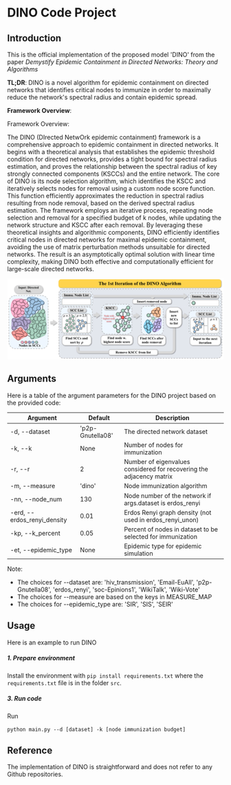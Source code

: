 # DINO Code Project

## Introduction

This is the official implementation of the proposed model 'DINO' from the paper *Demystify Epidemic Containment in Directed Networks: Theory and Algorithms*


**TL;DR**: DINO is a novel algorithm for epidemic containment on directed networks that identifies critical nodes to immunize in order to maximally reduce the network's spectral radius and contain epidemic spread.


**Framework Overview**:

Framework Overview:

The DINO (DIrected NetwOrk epidemic containment) framework is a comprehensive approach to epidemic containment in directed networks. It begins with a theoretical analysis that establishes the epidemic threshold condition for directed networks, provides a tight bound for spectral radius estimation, and proves the relationship between the spectral radius of key strongly connected components (KSCCs) and the entire network. The core of DINO is its node selection algorithm, which identifies the KSCC and iteratively selects nodes for removal using a custom node score function. This function efficiently approximates the reduction in spectral radius resulting from node removal, based on the derived spectral radius estimation. The framework employs an iterative process, repeating node selection and removal for a specified budget of k nodes, while updating the network structure and KSCC after each removal. By leveraging these theoretical insights and algorithmic components, DINO efficiently identifies critical nodes in directed networks for maximal epidemic containment, avoiding the use of matrix perturbation methods unsuitable for directed networks. The result is an asymptotically optimal solution with linear time complexity, making DINO both effective and computationally efficient for large-scale directed networks.

![new_workflow-1](new_workflow-1.png)



## Arguments
Here is a table of the argument parameters for the DINO project based on the provided code:

| Argument | Default | Description |
|----------|---------|-------------|
| -d, --dataset | 'p2p-Gnutella08' | The directed network dataset |
| -k, --k | None | Number of nodes for immunization |
| -r, --r | 2 | Number of eigenvalues considered for recovering the adjacency matrix |
| -m, --measure | 'dino' | Node immunization algorithm |
| -nn, --node_num | 130 | Node number of the network if args.dataset is erdos_renyi |
| -erd, --erdos_renyi_density | 0.01 | Erdos Renyi graph density (not used in erdos_renyi_unon) |
| -kp, --k_percent | 0.05 | Percent of nodes in dataset to be selected for immunization |
| -et, --epidemic_type | None | Epidemic type for epidemic simulation |

Note:
- The choices for --dataset are: 'hiv_transmission', 'Email-EuAll', 'p2p-Gnutella08', 'erdos_renyi', 'soc-Epinions1', 'WikiTalk', 'Wiki-Vote'
- The choices for --measure are based on the keys in MEASURE_MAP
- The choices for --epidemic_type are: 'SIR', 'SIS', 'SEIR'


## Usage

Here is an example to run DINO


##### 1. Prepare environment
Install the environment with ```pip install requirements.txt``` where the ```requirements.txt``` file is in the folder ```src```.

##### 3. Run code
Run
```
python main.py --d [dataset] -k [node immunization budget]
```


## Reference

The implementation of DINO is straightforward and does not refer to any Github repositories.

